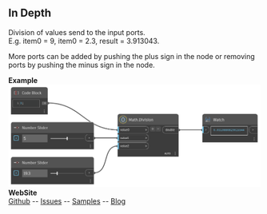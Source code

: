 ﻿## In Depth  
Division of values send to the input ports.  
E.g. item0 = 9, item0 = 2.3, result = 3.913043.  
  
More ports can be added by pushing the plus sign in the node or removing ports by pushing the minus sign in the node.
  
**Example**  
![Illustration](./Orchid.Common.Math.Division.png)
**WebSite**  
[Github](https://github.com/erfajo/OrchidForDynamo) -- [Issues](https://github.com/erfajo/OrchidForDynamo/issues) -- [Samples](https://github.com/erfajo/OrchidForDynamo/tree/master/Samples) -- [Blog](https://erfajo.blogspot.com)
